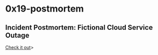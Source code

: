 # 0x19-postmortem

## Incident Postmortem: Fictional Cloud Service Outage
<a href="https://docs.google.com/document/d/1D2qGdiU26LoFLpTxL-Ty_OfCbtwnKLMASjdpJ3ra79E/edit?usp=sharing">Check it out</a>>
